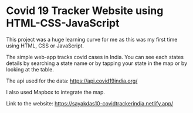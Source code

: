 # Covid 19 Tracker Website using HTML-CSS-JavaScript

This project was a huge learning curve for me as this was my first time using HTML, CSS or JavaScript.


The simple web-app tracks covid cases in India. You can see each states details by searching a state name or by tapping your state in the map or by looking at the table.

The api used for the data: <https://api.covid19india.org/>

I also used Mapbox to integrate the map.

Link to the website: <https://sayakdas10-covidtrackerindia.netlify.app/>
